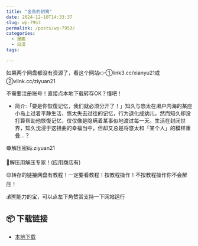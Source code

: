 ```yaml
---
title: "金魚的初鳴"
date: 2024-12-10T14:33:37
slug: wp-7953
permalink: /posts/wp-7953/
categories:
  - 漫画
  - 日漫
tags:

---
```


如果两个网盘都没有资源了，看这个网站👉①link3.cc/xianyu21或②vlink.cc/ziyuan21

不需要注册账号！直接点本地下载转存OK？懂吧！

*   简介:「要是你恢復记忆，我们就必须分开了！」知久与悠太在濑户内海的某座小岛上过着平静生活，悠太失去过往的记忆，行为退化成幼儿，然而知久却没打算帮助他恢復记忆，仅仅像是隐瞒着某事似地渡过每一天。生活在封闭世界，知久沈浸于这扭曲的幸福当中，但却又总是将悠太和「某个人」的模样重叠…？

🟢解压密码:ziyuan21

🔵解压用解压专家！(应用商店有)

🟡转存的链接网盘有教程！一定要看教程！按教程操作！不按教程操作你不会解压！

💰🈶能力的宝，可以点左下角赞赏支持一下网站运行

## 📦 下载链接
- [本地下载](https://blziyuan21.com/pay-download/7953?key=39910bc512&down_id=0)

